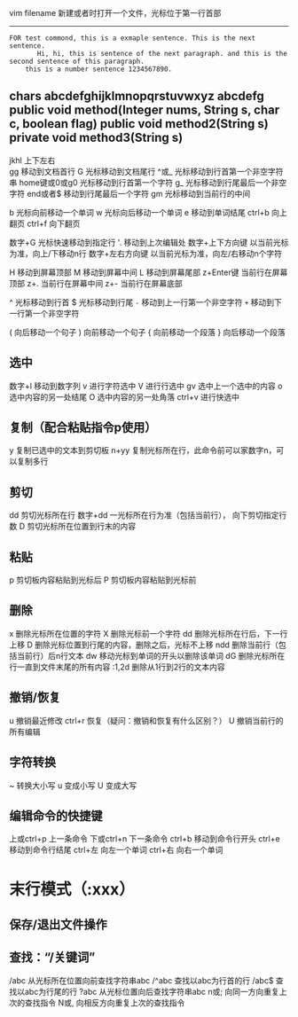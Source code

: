 vim filename 新建或者时打开一个文件，光标位于第一行首部

------------------------------------------------------------------------------------
    FOR test commond, this is a exmaple sentence. This is the next sentence.
           Hi, hi, this is sentence of the next paragraph. and this is the second sentence of this paragraph.
        this is a number sentence 1234567890.
chars abcdefghijklmnopqrstuvwxyz
abcdefg
public void method(Integer nums, String s, char c, boolean flag)
public void method2(String s)
private void method3(String s)
------------------------------------------------------------------------------------


jkhl 上下左右   
gg 移动到文档首行
G 光标移动到文档尾行
^或_ 光标移动到行首第一个非空字符串
home键或0或g0 光标移动到行首第一个字符
g_ 光标移动到行尾最后一个非空字符
end或者$ 移动到行尾最后一个字符
gm 光标移动到当前行的中间

b 光标向前移动一个单词
w 光标向后移动一个单词
e 移动到单词结尾
ctrl+b 向上翻页
ctrl+f 向下翻页

数字+G 光标快速移动到指定行
'. 移动到上次编辑处
数字+上下方向键 以当前光标为准，向上/下移动n行
数字+左右方向键 以当前光标为准，向左/右移动n个字符

H 移动到屏幕顶部
M 移动到屏幕中间
L 移动到屏幕尾部
z+Enter键 当前行在屏幕顶部
z+. 当前行在屏幕中间
z+- 当前行在屏幕底部

^ 光标移动到行首
$ 光标移动到行尾
`-` 移动到上一行第一个非空字符
`+` 移动到下一行第一个非空字符

( 向后移动一个句子
) 向前移动一个句子
{ 向前移动一个段落
} 向后移动一个段落

## 选中
数字+l 移动到数字列
v 进行字符选中
V 进行行选中
gv 选中上一个选中的内容
o 选中内容的另一处结尾
O 选中内容的另一处角落
ctrl+v 进行快选中

## 复制（配合粘贴指令p使用）
y 复制已选中的文本到剪切板
n+yy 复制光标所在行，此命令前可以家数字n，可以复制多行

## 剪切
dd 剪切光标所在行
数字+dd 一光标所在行为准（包括当前行）， 向下剪切指定行数
D 剪切光标所在位置到行末的内容

## 粘贴
p 剪切板内容粘贴到光标后
P 剪切板内容粘贴到光标前

## 删除
x 删除光标所在位置的字符
X 删除光标前一个字符
dd 删除光标所在行后，下一行上移
D 删除光标位置到行尾的内容，删除之后，光标不上移
ndd 删除当前行（包括当前行）后n行文本
dw 移动光标到单词的开头以删除该单词
dG 删除光标所在行一直到文件末尾的所有内容
:1,2d 删除从1行到2行的文本内容

## 撤销/恢复
u 撤销最近修改
ctrl+r 恢复（疑问：撤销和恢复有什么区别？）
U 撤销当前行的所有编辑

## 字符转换
~ 转换大小写
u 变成小写
U 变成大写

## 编辑命令的快捷键
上或ctrl+p 上一条命令
下或ctrl+n 下一条命令
ctrl+b 移动到命令行开头
ctrl+e 移动到命令行结尾
ctrl+左 向左一个单词
ctrl+右 向右一个单词

# 末行模式（:xxx）
## 保存/退出文件操作

## 查找：“/关键词”
/abc 从光标所在位置向前查找字符串abc
/^abc 查找以abc为行首的行
/abc$ 查找以abc为行尾的行
?abc 从光标位置向后查找字符串abc
n或; 向同一方向重复上次的查找指令
N或, 向相反方向重复上次的查找指令
